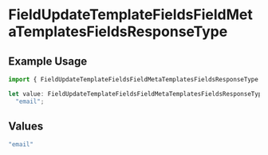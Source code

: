 # FieldUpdateTemplateFieldsFieldMetaTemplatesFieldsResponseType

## Example Usage

```typescript
import { FieldUpdateTemplateFieldsFieldMetaTemplatesFieldsResponseType } from "@documenso/sdk-typescript/models/operations";

let value: FieldUpdateTemplateFieldsFieldMetaTemplatesFieldsResponseType =
  "email";
```

## Values

```typescript
"email"
```